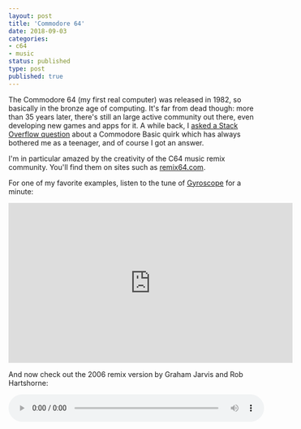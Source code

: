 ```yaml
---
layout: post
title: 'Commodore 64'
date: 2018-09-03 
categories:
- c64
- music
status: published
type: post
published: true	
---
```


The Commodore 64 (my first real computer) was released in 1982, so basically in the bronze age of computing. It's far from dead though: more than 35 years later, there's still an large active community out there, even developing new games and apps for it. A while back, I [asked a Stack Overflow question](https://stackoverflow.com/questions/22284128) about a Commodore Basic quirk which has always bothered me as a teenager, and of course I got an answer. 

<!-- more -->

I'm in particular amazed by the creativity of the C64 music remix community. You'll find them on sites such as [remix64.com](http://www.remix64.com).

For one of my favorite examples, listen to the tune of [Gyroscope](https://en.wikipedia.org/wiki/Gyroscope_(video_game)) for a minute:

<iframe width="560" height="315" src="https://www.youtube.com/embed/egFy58Yr1gM?start=15" frameborder="0" allow="autoplay; encrypted-media" allowfullscreen></iframe>

And now check out the 2006 remix version by Graham Jarvis and Rob Hartshorne:

<audio style="width:100%; display: block;" controls="" controlslist="nodownload">
<source src="http://remix.kwed.org/download.php/3151/Chronblom%20-%20Gyroscope%20-%20Unzalicious%20version.mp3" type="audio/mpeg">
</audio>











